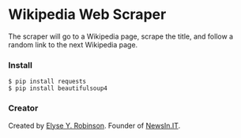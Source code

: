 # Wikipedia Web Scraper

The scraper will go to a Wikipedia page, scrape the title, and follow a random link to the next Wikipedia page. 

### Install

    $ pip install requests
    $ pip install beautifulsoup4

### Creator

Created by [Elyse Y. Robinson](https://www.elyserobinson.dev). Founder of [NewsIn.IT](https://www.newsin.it).
